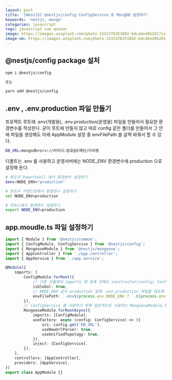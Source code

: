 ```yaml
---
layout: post
title: '[NestJS] @nestjs/config ConfigService 로 MongDB 설정하기'
keywords: 'nestjs, mongo'
categories: javascript
tags: javascript vue quasar
image: https://images.unsplash.com/photo-1533376351882-bdcabed9b281?ixid=MXwxMjA3fDB8MHxwaG90by1wYWdlfHx8fGVufDB8fHw%3D&ixlib=rb-1.2.1&auto=format&fit=crop&w=1650&q=80
image-sm: https://images.unsplash.com/photo-1533376351882-bdcabed9b281?ixid=MXwxMjA3fDB8MHxwaG90by1wYWdlfHx8fGVufDB8fHw%3D&ixlib=rb-1.2.1&auto=format&fit=crop&w=1650&q=80
---
```


## @nestjs/config package 설처

```bash
npm i @nestjs/config

또는

yarn add @nestjs/config
```

## .env , .env.production 파일 만들기

프로젝트 루트에 .env(개발용), .env.production(운영용) 파일을 만들어서 필요한 환경변수를 작성한다.
굳이 루트에 만들지 않고 따로 config 같은 폴더를 만들어서 그 안에 파일을 생성해도
아래 AppModule 설정 중 envFilePath 를 살짝 바꿔서 할 수 있다.

```bash
DB_URL=mongodb+srv://아이디:암호@도메인/디비명
```

디폴트는 .env 를 사용하고 운영서버에는 NODE_ENV 환경변수에 production 으로 설정해 둔다.

```bash
# 윈도우 PowerSehll 에서 환경변수 설정하기
$env:NODE_ENV="production"

# 윈도우 커맨드창에서 환경변수 설정하기
set NODE_ENV=production

# 리눅스에서 환경변수 설정하기
export NODE_ENV=production
```

## app.moudle.ts 파일 설정하기

```typescript
import { Module } from '@nestjs/common';
import { ConfigModule, ConfigService } from '@nestjs/config';
import { MongooseModule } from '@nestjs/mongoose';
import { AppController } from './app.controller';
import { AppService } from './app.service';

@Module({
    imports: [
        ConfigModule.forRoot({
            // 다른 모듈에서 imports 에 등록 안해도 constructor(config: ConfigService){} 이렇게 가져다 쓸 수 있도록 한다.
            isGlobal: true,
            // NODE_ENV 값이 production 일때 .env.production 파일을 읽도록 설정
            envFilePath: `.env${process.env.NODE_ENV ? `.${process.env.NODE_ENV}` : ''}`,
        }),
        // ConfigService 를 사용하기 위해 일반적으로 사용하는 MongooseModule.forRoot 대신 MongooseModule.forRootAsync 로 모듈을 가져온다.
        MongooseModule.forRootAsync({
            imports: [ConfigModule],
            useFactory: async (config: ConfigService) => ({
                uri: config.get('DB_URL'),
                useNewUrlParser: true,
                useUnifiedTopology: true,
            }),
            inject: [ConfigService],
        }),
    ],
    controllers: [AppController],
    providers: [AppService],
})
export class AppModule {}
```
